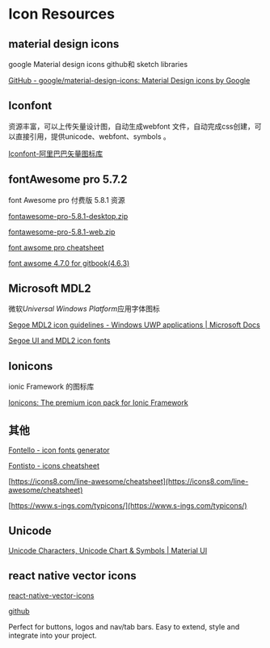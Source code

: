 # Icon Resources

## material design icons

google Material design icons github和 sketch libraries

[GitHub - google/material-design-icons: Material Design icons by Google](https://github.com/google/material-design-icons)

## Iconfont

资源丰富，可以上传矢量设计图，自动生成webfont 文件，自动完成css创建，可以直接引用，提供unicode、webfont、symbols 。

[Iconfont-阿里巴巴矢量图标库](https://www.iconfont.cn/)

## fontAwesome pro 5.7.2

font Awesome pro  付费版 5.8.1 资源

[fontawesome-pro-5.8.1-desktop.zip](https://static.jovi.cc/fontawesome-pro-5.8.1-desktop.zip)

[fontawesome-pro-5.8.1-web.zip](https://static.jovi.cc/fontawesome-pro-5.8.1-web.zip)

<i class="fal fa-file-alt"></i> [font awsome pro cheatsheet](https://fontawesome.com/cheatsheet/pro)

<i class="fal fa-file-alt"></i>[ font awsome 4.7.0 for gitbook(4.6.3)](https://fontawesome.com/v4.7.0/cheatsheet/)

## Microsoft MDL2

微软*Universal Windows Platform*应用字体图标

[Segoe MDL2 icon guidelines - Windows UWP applications | Microsoft Docs](https://docs.microsoft.com/en-us/windows/uwp/design/style/segoe-ui-symbol-font)

[Segoe UI and MDL2 icon fonts](https://aka.ms/SegoeFonts)

## Ionicons

ionic Framework 的图标库

[Ionicons: The premium icon pack for Ionic Framework](https://ionicons.com/)

## 其他

[Fontello - icon fonts generator](http://fontello.com/)

[Fontisto - icons cheatsheet](https://www.fontisto.com/icons-cheatsheet)

[https://icons8.com/line-awesome/cheatsheet](https://icons8.com/line-awesome/cheatsheet)

[https://www.s-ings.com/typicons/](https://www.s-ings.com/typicons/) 

## Unicode

[Unicode Characters, Unicode Chart & Symbols | Material UI](https://www.materialui.co/unicode-characters)

## react native vector icons

[react-native-vector-icons](https://oblador.github.io/react-native-vector-icons/)

[github](https://github.com/oblador/react-native-vector-icons)

Perfect for buttons, logos and nav/tab bars. Easy to extend, style and integrate into your project.